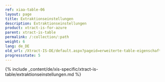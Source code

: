 ```yaml
---
ref: xiaa-table-06
layout: page
title: Extraktionseinstellungen
description: Extraktionseinstellungen
product: xtract-is-for-azure
parent: xtract-is-table
permalink: /:collection/:path
weight: 6
lang: de_DE
old_url: /Xtract-IS-DE/default.aspx?pageid=erweiterte-table-eigenschaften
progressstate: 5
---
```

{% include _content/de/xis-specific/xtract-is-table/extraktionseinstellungen.md %}
